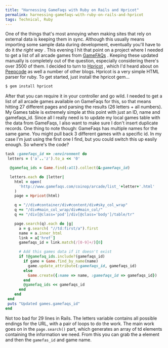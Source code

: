 ```yaml
---
title: "Harnessing GameFaqs with Ruby on Rails and Hpricot"
permalink: harnessing-gamefaqs-with-ruby-on-rails-and-hpricot
tags: Technical, Ruby
---
```


One of the things that's most annoying when making sites that rely on external data is keeping them in sync. Although this usually means importing some sample data during development, eventually you'll have to do it *the right way* . This evening I hit that point on a project where I needed to get a list of all arcade games from [GameFAQs](http://www.gamefaqs.com) . Keeping these updated manually is completely out of the question, especially considering there's over 3500 of them. I decided to turn to [Hpricot](http://code.whytheluckystiff.net/hpricot/) , which I'd heard about on [Peepcode](http://www.peepcode.com) as well a number of other blogs. Hpricot is a very simple HTML parser for ruby. To get started, just install the hpricot gem…

```bash
$ gem install hpricot
```

After that you can require it in your controller and go wild. I needed to get a list of all arcade games available on GameFaqs for this, so that means hitting 27 different pages and parsing the results (26 letters + all numbers). My Games table is extremely simple at this point with just an ID, name and gamefaqs\_id. Since all I really need is to update my local games table with the data from GameFaqs, I also want to make sure I don't insert duplicate records. One thing to note though: GameFaqs has multiple names for the same game. You might pull back 3 different games with a specific id. In my case I'm just using the first one I find, but you could switch this up easily enough. So where's the code?

```ruby
task :gamefaqs_id => :environment do
 letters = ('a'..'z').to_a << '0'

  @gamefaq_ids = Game.find(:all).collect(&:gamefaqs_id)

  letters.each do |letter|
    html = open(
      'http://www.gamefaqs.com/coinop/arcade/list_'+letter+'.html'
    )
    page = Hpricot(html)

    q = "//div#container/div#content/div#sky_col_wrap"
    q += "/div#main_col_wrap/div#main_col/"
    q += "/div[@class='pod']/div[@class='body']/table/tr"

    page.search(q).each do |g|
      a = g.search( "//td:first/a").first
      name = a.inner_html
      link = a['href']
      gamefaqs_id = link.match(/[0-9]+/)[0]

      # Add this games data if it doesn't exist
      if !@gamefaq_ids.include?(gamefaqs_id)
        if game = Game.find_by_name(name)
          game.update_attribute(:gamefaqs_id, gamefaqs_id)
        else
          Game.create({:name => name, :gamefaqs_id => gamefaqs_id})
        end
        @gamefaq_ids << gamefaqs_id
      end
    end
 end
 puts "Updated games.gamefaqs_id"
end
```

Not too bad for 29 lines in Rails. The letters variable contains all possible endings for the URL, with a pair of loops to do the work. The main work goes on in the `page.search()` part, which generates an array of td elements containing the information we need. From this you can grab the a element and then the `gamefas_id` and game name.

